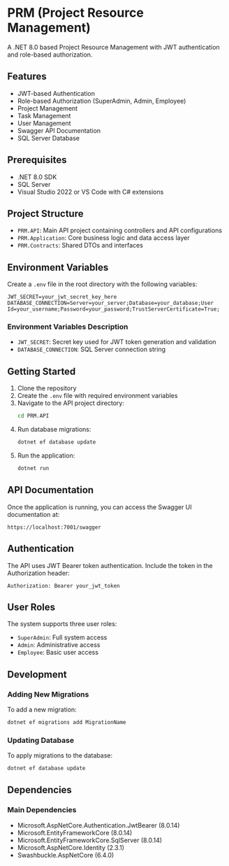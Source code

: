 # PRM (Project Resource Management)

A .NET 8.0 based Project Resource Management with JWT authentication and role-based authorization.

## Features

- JWT-based Authentication
- Role-based Authorization (SuperAdmin, Admin, Employee)
- Project Management
- Task Management
- User Management
- Swagger API Documentation
- SQL Server Database

## Prerequisites

- .NET 8.0 SDK
- SQL Server
- Visual Studio 2022 or VS Code with C# extensions

## Project Structure

- `PRM.API`: Main API project containing controllers and API configurations
- `PRM.Application`: Core business logic and data access layer
- `PRM.Contracts`: Shared DTOs and interfaces

## Environment Variables

Create a `.env` file in the root directory with the following variables:

```env
JWT_SECRET=your_jwt_secret_key_here
DATABASE_CONNECTION=Server=your_server;Database=your_database;User Id=your_username;Password=your_password;TrustServerCertificate=True;
```

### Environment Variables Description

- `JWT_SECRET`: Secret key used for JWT token generation and validation
- `DATABASE_CONNECTION`: SQL Server connection string

## Getting Started

1. Clone the repository
2. Create the `.env` file with required environment variables
3. Navigate to the API project directory:
   ```bash
   cd PRM.API
   ```
4. Run database migrations:
   ```bash
   dotnet ef database update
   ```
5. Run the application:
   ```bash
   dotnet run
   ```

## API Documentation

Once the application is running, you can access the Swagger UI documentation at:
```
https://localhost:7001/swagger
```

## Authentication

The API uses JWT Bearer token authentication. Include the token in the Authorization header:
```
Authorization: Bearer your_jwt_token
```

## User Roles

The system supports three user roles:

- `SuperAdmin`: Full system access
- `Admin`: Administrative access
- `Employee`: Basic user access

## Development

### Adding New Migrations

To add a new migration:
```bash
dotnet ef migrations add MigrationName
```

### Updating Database

To apply migrations to the database:
```bash
dotnet ef database update
```

## Dependencies

### Main Dependencies
- Microsoft.AspNetCore.Authentication.JwtBearer (8.0.14)
- Microsoft.EntityFrameworkCore (8.0.14)
- Microsoft.EntityFrameworkCore.SqlServer (8.0.14)
- Microsoft.AspNetCore.Identity (2.3.1)
- Swashbuckle.AspNetCore (6.4.0)
